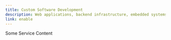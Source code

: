 ```yaml
---
title: Custom Software Development
description: Web applications, backend infrastructure, embedded systems, you name it.
link: enable
---
```


Some Service Content
